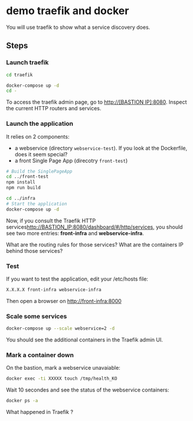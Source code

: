# demo traefik and docker

You will use traefik to show what a service discovery does.

## Steps

### Launch traefik

```sh
cd traefik

docker-compose up -d
cd -
```

To access the traefik admin page, go to [http://[BASTION IP]:8080](http://localhost:8080).
Inspect the current HTTP routers and services.

### Launch the application

It relies on 2 components:
* a webservice (directory `webservice-test`). If you look at the Dockerfile, does it seem special?
* a front Single Page App (direcotry `front-test`)

```sh
# Build the SinglePageApp
cd ../front-test
npm install
npm run build

cd ../infra
# Start the application
docker-compose up -d
```

Now, if you consult the Traefik HTTP services[http://BASTION_IP:8080/dashboard/#/http/services](http://BASTION_IP:8080/dashboard/#/http/services), you should see two more entries: **front-infra** and **webservice-infra**.

What are the routing rules for those services?
What are the containers IP behind those services?

### Test

If you want to test the application, edit your /etc/hosts file:

```sh
X.X.X.X front-infra webservice-infra
```

Then open a browser on [http://front-infra:8000](http://front-infra:8000)

### Scale some services

```sh
docker-compose up --scale webservice=2 -d
```

You should see the additional containers in the Traefik admin UI.

### Mark a container down

On the bastion, mark a webservice unavaiable:
```sh
docker exec -ti XXXXX touch /tmp/health_KO
```

Wait 10 secondes and see the status of the webservice containers:
```sh
docker ps -a
```

What happened in Traefik ?